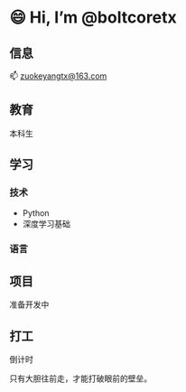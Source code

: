 # 😄 Hi, I’m @boltcoretx

## 信息
📫 zuokeyangtx@163.com

## 教育
本科生

## 学习
### 技术
- Python
- 深度学习基础

### 语言

## 项目
准备开发中

## 打工
倒计时

只有大胆往前走，才能打破眼前的壁垒。
